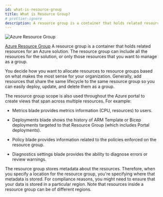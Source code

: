 ```yaml
---
id: what-is-resource-group
title: What is Resource Group?
# prettier-ignore
description: A resource group is a container that holds related resources for an Azure solution. The resource group can include all the resources for the solution, or only those resources that you want to manage as a group.
---
```


![Azure Resource Group ](../assets/azure_resource_group.png)

[Azure Resource Group](https://learn.microsoft.com/en-us/azure/azure-resource-manager/management/manage-resource-groups-portal) A resource group is a container that holds related resources for an Azure solution. The resource group can include all the resources for the solution, or only those resources that you want to manage as a group.

You decide how you want to allocate resources to resource groups based on what makes the most sense for your organization. Generally, add resources that share the same lifecycle to the same resource group so you can easily deploy, update, and delete them as a group.

The resource group scope is also used throughout the Azure portal to create views that span across multiple resources. For example:

- Metrics blade provides metrics information (CPU, resources) to users.

- Deployments blade shows the history of ARM Template or Bicep deployments targeted to that Resource Group (which includes Portal deployments).

- Policy blade provides information related to the policies enforced on the resource group.

- Diagnostics settings blade provides the ability to diagnose errors or review warnings.

The resource group stores metadata about the resources. Therefore, when you specify a location for the resource group, you're specifying where that metadata is stored. For compliance reasons, you might need to ensure that your data is stored in a particular region. Note that resources inside a resource group can be of different regions.
